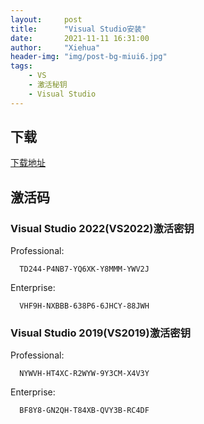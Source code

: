 ```yaml
---
layout:     post
title:      "Visual Studio安装"
date:       2021-11-11 16:31:00
author:     "Xiehua"
header-img: "img/post-bg-miui6.jpg"
tags:
    - VS
    - 激活秘钥
    - Visual Studio
---
```


## 下载  
[下载地址](https://visualstudio.microsoft.com/zh-hans/vs/)

## 激活码  

### Visual Studio 2022(VS2022)激活密钥  

Professional:  
```
  TD244-P4NB7-YQ6XK-Y8MMM-YWV2J  
```
Enterprise:  
```
  VHF9H-NXBBB-638P6-6JHCY-88JWH  
```

### Visual Studio 2019(VS2019)激活密钥  

Professional:  
```
  NYWVH-HT4XC-R2WYW-9Y3CM-X4V3Y  
```
Enterprise:  
```
  BF8Y8-GN2QH-T84XB-QVY3B-RC4DF  
```  